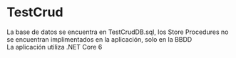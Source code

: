 # TestCrud
La base de datos se encuentra en TestCrudDB.sql, los Store Procedures no se encuentran implimentados en la aplicación, solo en la BBDD  
La aplicación utiliza .NET Core 6
